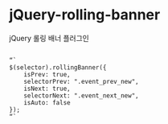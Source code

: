 # jQuery-rolling-banner
jQuery 롤링 배너 플러그인

<code>
“`
$(selector).rollingBanner({
    isPrev: true,
    selectorPrev: ".event_prev_new",
    isNext: true,
    selectorNext: ".event_next_new",
    isAuto: false
});
“`
</code>

